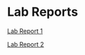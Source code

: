 # Lab Reports
[Lab Report 1](https://orlandofang.github.io/cse15l-lab-reports/lab-report-1-week-2.html)

[Lab Report 2](https://orlandofang.github.io/cse15l-lab-reports/lab-report-2-week-4.html)
